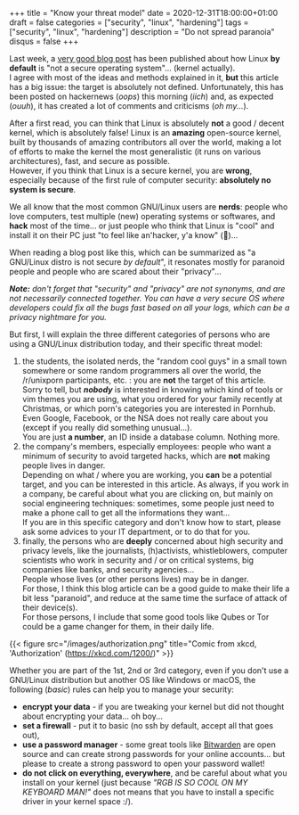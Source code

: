 +++
title = "Know your threat model"
date = 2020-12-31T18:00:00+01:00
draft = false
categories = ["security", "linux", "hardening"]
tags = ["security", "linux", "hardening"]
description = "Do not spread paranoia"
disqus = false
+++

Last week, a [very good blog post](https://madaidans-insecurities.github.io/guides/linux-hardening.html) has been published about how Linux **by default** is "not a secure operating system"... (kernel actually).  
I agree with most of the ideas and methods explained in it, **but** this article has a big issue: the target is absolutely not defined.
Unfortunately, this has been posted on hackernews (_oops_) this morning (_iich_) and, as expected (_ouuh_), it has created a lot of comments and criticisms (_oh my..._).

After a first read, you can think that Linux is absolutely **not** a good / decent kernel, which is absolutely false!
Linux is an **amazing** open-source kernel, built by thousands of amazing contributors all over the world, making a lot of efforts to make the kernel the most generalistic (it runs on various architectures), fast, and secure as possible.  
However, if you think that Linux is a secure kernel, you are **wrong**, especially because of the first rule of computer security: **absolutely no system is secure**.

We all know that the most common GNU/Linux users are **nerds**: people who love computers, test multiple (new) operating systems or softwares, and **hack** most of the time... or just people who think that Linux is "cool" and install it on their PC just "to feel like an'hacker, y'a know" (:facepalm:)...

When reading a blog post like this, which can be summarized as "a GNU/Linux distro is not secure _by default_", it resonates mostly for paranoid people and people who are scared about their "privacy"...  

***Note:*** _don't forget that "security" and "privacy" are not synonyms, and are not necessarily connected together. You can have a very secure OS where developers could fix all the bugs fast based on all your logs, which can be a privacy nightmare for you._

But first, I will explain the three different categories of persons who are using a GNU/Linux distribution today, and their specific threat model:

1. the students, the isolated nerds, the "random cool guys" in a small town somewhere or some random programmers all over the world, the /r/unixporn participants, etc. : you are **not** the target of this article.  
Sorry to tell, but _**nobody**_ is interested in knowing which kind of tools or vim themes you are using, what you ordered for your family recently at Christmas, or which porn's categories you are interested in Pornhub.
Even Google, Facebook, or the NSA does not really care about you (except if you really did something unusual...).  
You are just **a number**, an ID inside a database column.
Nothing more.
2. the company's members, especially employees: people who want a minimum of security to avoid targeted hacks, which are **not** making people lives in danger.  
Depending on what / where you are working, you **can** be a potential target, and you can be interested in this article.
As always, if you work in a company, be careful about what you are clicking on, but mainly on social engineering techniques: sometimes, some people just need to make a phone call to get all the informations they want...  
If you are in this specific category and don't know how to start, please ask some advices to your IT department, or to do that for you.
3. finally, the persons who are **deeply** concerned about high security and privacy levels, like the journalists, (h)activists, whistleblowers, computer scientists who work in security and / or on critical systems, big companies like banks, and security agencies...  
People whose lives (or other persons lives) may be in danger.  
For those, I think this blog article can be a good guide to make their life a bit less "paranoid", and reduce at the same time the surface of attack of their device(s).  
For those persons, I include that some good tools like Qubes or Tor could be a game changer for them, in their daily life.

{{< figure src="/images/authorization.png" title="Comic from xkcd, 'Authorization' (https://xkcd.com/1200/)" >}}

Whether you are part of the 1st, 2nd or 3rd category, even if you don't use a GNU/Linux distribution but another OS like Windows or macOS, the following (*basic*) rules can help you to manage your security:

* **encrypt your data** - if you are tweaking your kernel but did not thought about encrypting your data... oh boy...
* **set a firewall** - put it to basic (no ssh by default, accept all that goes out),
* **use a password manager** - some great tools like [Bitwarden](https://bitwarden.com/) are open source and can create strong passwords for your online accounts... but please to create a strong password to open your password wallet!
* **do not click on everything, everywhere**, and be careful about what you install on your kernel (just because _"RGB IS SO COOL ON MY KEYBOARD MAN!"_ does not means that you have to install a specific driver in your kernel space :/).
